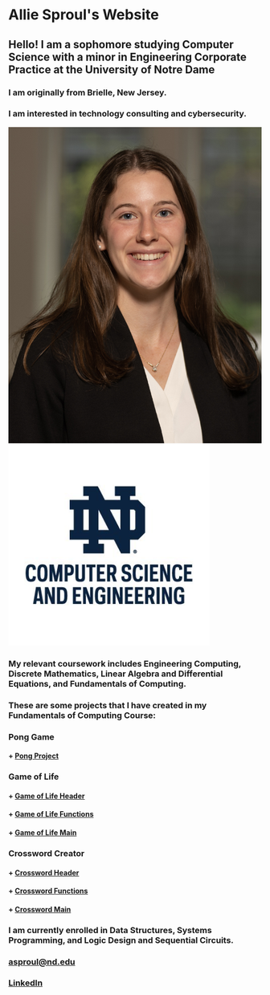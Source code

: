 # **Allie Sproul's Website** 
## Hello! I am a sophomore studying Computer Science with a minor in Engineering Corporate Practice at the University of Notre Dame
### I am originally from Brielle, New Jersey. 
### I am interested in technology consulting and cybersecurity. 
![my headshot](/images/headshot.jpg)
![nd cse logo](/images/nd_cse_logo.jpg)

### My relevant coursework includes Engineering Computing, Discrete Mathematics, Linear Algebra and Differential Equations, and Fundamentals of Computing.
### These are some projects that I have created in my Fundamentals of Computing Course: 
### Pong Game
#### + [Pong Project](pongProject)

### Game of Life
#### + [Game of Life Header](lifefuncHeader)
#### + [Game of Life Functions](lifefuncCode)
#### + [Game of Life Main](playlife.c)

### Crossword Creator 
#### + [Crossword Header](crossfuncH)
#### + [Crossword Functions](crossfuncC)
#### + [Crossword Main](crosswordC)

### I am currently enrolled in Data Structures, Systems Programming, and Logic Design and Sequential Circuits. 

### [asproul@nd.edu](asproul@nd.edu)
### [LinkedIn](https://www.linkedin.com/in/alliesproul/)
